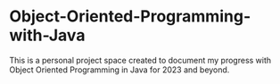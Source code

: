 # Object-Oriented-Programming-with-Java
This is a personal project space created to document my progress with Object Oriented Programming in Java for 2023 and beyond. 

